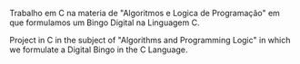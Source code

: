 Trabalho em C na materia de "Algoritmos e Logica de Programação" em que formulamos um Bingo Digital na Linguagem C.

Project in C in the subject of "Algorithms and Programming Logic" in which we formulate a Digital Bingo in the C Language.

